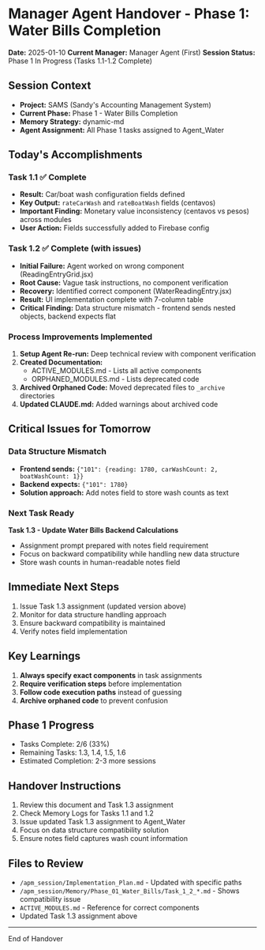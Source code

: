 # Manager Agent Handover - Phase 1: Water Bills Completion

**Date:** 2025-01-10
**Current Manager:** Manager Agent (First)
**Session Status:** Phase 1 In Progress (Tasks 1.1-1.2 Complete)

## Session Context
- **Project:** SAMS (Sandy's Accounting Management System)
- **Current Phase:** Phase 1 - Water Bills Completion
- **Memory Strategy:** dynamic-md
- **Agent Assignment:** All Phase 1 tasks assigned to Agent_Water

## Today's Accomplishments

### Task 1.1 ✅ Complete
- **Result:** Car/boat wash configuration fields defined
- **Key Output:** `rateCarWash` and `rateBoatWash` fields (centavos)
- **Important Finding:** Monetary value inconsistency (centavos vs pesos) across modules
- **User Action:** Fields successfully added to Firebase config

### Task 1.2 ✅ Complete (with issues)
- **Initial Failure:** Agent worked on wrong component (ReadingEntryGrid.jsx)
- **Root Cause:** Vague task instructions, no component verification
- **Recovery:** Identified correct component (WaterReadingEntry.jsx)
- **Result:** UI implementation complete with 7-column table
- **Critical Finding:** Data structure mismatch - frontend sends nested objects, backend expects flat

### Process Improvements Implemented
1. **Setup Agent Re-run:** Deep technical review with component verification
2. **Created Documentation:**
   - ACTIVE_MODULES.md - Lists all active components
   - ORPHANED_MODULES.md - Lists deprecated code
3. **Archived Orphaned Code:** Moved deprecated files to `_archive` directories
4. **Updated CLAUDE.md:** Added warnings about archived code

## Critical Issues for Tomorrow

### Data Structure Mismatch
- **Frontend sends:** `{"101": {reading: 1780, carWashCount: 2, boatWashCount: 1}}`
- **Backend expects:** `{"101": 1780}`
- **Solution approach:** Add notes field to store wash counts as text

### Next Task Ready
**Task 1.3 - Update Water Bills Backend Calculations**
- Assignment prompt prepared with notes field requirement
- Focus on backward compatibility while handling new data structure
- Store wash counts in human-readable notes field

## Immediate Next Steps
1. Issue Task 1.3 assignment (updated version above)
2. Monitor for data structure handling approach
3. Ensure backward compatibility is maintained
4. Verify notes field implementation

## Key Learnings
1. **Always specify exact components** in task assignments
2. **Require verification steps** before implementation
3. **Follow code execution paths** instead of guessing
4. **Archive orphaned code** to prevent confusion

## Phase 1 Progress
- Tasks Complete: 2/6 (33%)
- Remaining Tasks: 1.3, 1.4, 1.5, 1.6
- Estimated Completion: 2-3 more sessions

## Handover Instructions
1. Review this document and Task 1.3 assignment
2. Check Memory Logs for Tasks 1.1 and 1.2
3. Issue updated Task 1.3 assignment to Agent_Water
4. Focus on data structure compatibility solution
5. Ensure notes field captures wash count information

## Files to Review
- `/apm_session/Implementation_Plan.md` - Updated with specific paths
- `/apm_session/Memory/Phase_01_Water_Bills/Task_1_2_*.md` - Shows compatibility issue
- `ACTIVE_MODULES.md` - Reference for correct components
- Updated Task 1.3 assignment above

---
End of Handover